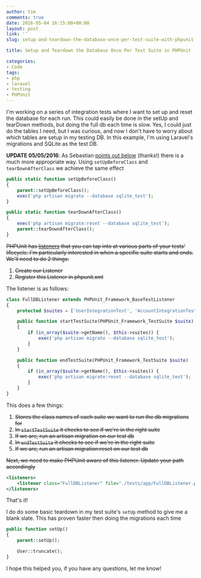 ```yaml
---
author: tim
comments: true
date: 2016-05-04 16:15:00+00:00
layout: post
link: ''
slug: setup-and-teardown-the-database-once-per-test-suite-with-phpunit-listeners

title: Setup and Teardown the Database Once Per Test Suite in PHPUnit 

categories:
- Code
tags:
- php
- laravel
- testing
- PHPUnit
---
```


I'm working on a series of integration tests where I want to set up and reset the database for each run. This could easily be done in the setUp and tearDown methods, but doing the full db each time is slow. Yes, I could just do the tables I need, but I was curious, and now I don't have to worry about which tables are setup in my testing DB. In this example, I'm using Laravel's migrations and SQLite as the test DB.

**UPDATE 05/05/2016**: As Sebastian [points out below](http://www.timbroder.com/2016/05/Setup-and-Teardown-the-Database-Once-Per-Test-Suite-with-PHPUnit-Listeners.html#comment-2659950789 "point out below") (thanks!) there is a much more appropriate way. Using ```setUpBeforeClass``` and ```tearDownAfterClass``` we achieve the same effect

```php
public static function setUpBeforeClass()
{
    parent::setUpBeforeClass();
    exec('php artisan migrate --database sqlite_test');
}

public static function tearDownAfterClass()
{
    exec('php artisan migrate:reset --database sqlite_test');
    parent::tearDownAfterClass(); 
}
```

<del>PHPUnit has [listeners](https://phpunit.de/manual/current/en/extending-phpunit.html#extending-phpunit.examples.SimpleTestListener.php "listeners") that you can tap into at various parts of your tests' lifecycle. I'm particularly interested in when a specific suite starts and ends. We'll need to do 2 things:</del>

1. <del>Create our Listener</del>
2. <del>Register this Listener in phpunit.xml</del>

The listener is as follows:

```php
class FullDBListener extends PHPUnit_Framework_BaseTestListener
{
    protected $suites = ['UserIntegrationTest', 'AccountIntegrationTest'];

    public function startTestSuite(PHPUnit_Framework_TestSuite $suite)
    {
        if (in_array($suite->getName(), $this->suites)) {
            exec('php artisan migrate --database sqlite_test');
        }
    }

    public function endTestSuite(PHPUnit_Framework_TestSuite $suite)
    {
        if (in_array($suite->getName(), $this->suites)) {
            exec('php artisan migrate:reset --database sqlite_test');
        }
    }
}
```

This does a few things:

1. <del>Stores the class names of each suite we want to run the db migrations for</del>
2. <del>In ```startTestSuite``` it checks to see if we're in the right suite</del>
3. <del>If we are, run an artisan migration on our test db</del>
4. <del>In ```endTestSuite``` it checks to see if we're in the right suite</del>
5. <del>If we are, run an artisan migration:reset on our test db</del>

<del>Next, we need to make PHPUnit aware of this listener. Update your path accordingly</del>

```xml
<listeners>
    <listener class="FullDBListener" file="./tests/app/FullDBListener.php"></listener>
</listeners>
```

That's it! 

I do do some basic teardown in my test suite's ```setUp``` method to give me a blank slate. This has proven faster then doing the migrations each time

```php
public function setUp()
{
    parent::setUp();

    User::truncate();
}
```

I hope this helped you, if you have any questions, let me know!